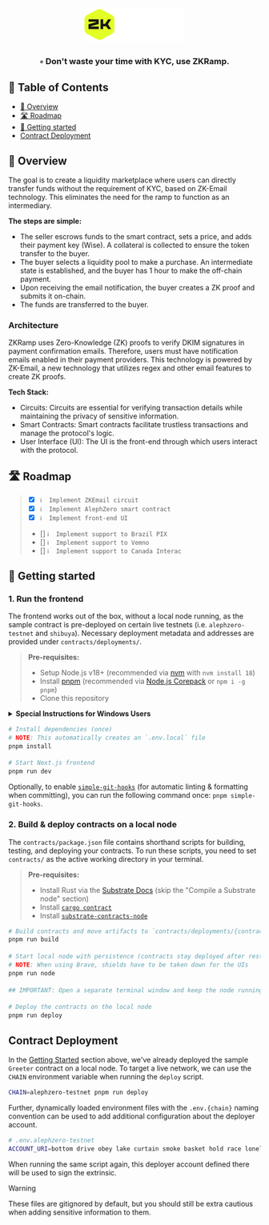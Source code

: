 
<div align="center">
<h1 align="center">
<img src="https://raw.githubusercontent.com/agencyenterprise/zkRamp/main/frontend/public/vectors/logo.svg" width="200" />
<h3>◦ Don't waste your time with KYC, use ZKRamp.</h3>
</div>


## 📖 Table of Contents
- [📍 Overview](#-overview)
- [🛣 Roadmap](#-roadmap)
- [🚀 Getting started](#-getting-started)
- [ Contract Deployment](#contract-deployment)


## 📍 Overview

The goal is to create a liquidity marketplace where users can directly transfer funds without the requirement of KYC, based on ZK-Email technology. This eliminates the need for the ramp to function as an intermediary.

**The steps are simple:**
- The seller escrows funds to the smart contract, sets a price, and adds their payment key (Wise). A collateral is collected to ensure the token transfer to the buyer.
- The buyer selects a liquidity pool to make a purchase. An intermediate state is established, and the buyer has 1 hour to make the off-chain payment.
- Upon receiving the email notification, the buyer creates a ZK proof and submits it on-chain.
- The funds are transferred to the buyer.

### Architecture
ZKRamp uses Zero-Knowledge (ZK) proofs to verify DKIM signatures in payment confirmation emails. Therefore, users must have notification emails enabled in their payment providers. This technology is powered by ZK-Email, a new technology that utilizes regex and other email features to create ZK proofs.

**Tech Stack:**
- Circuits: Circuits are essential for verifying transaction details while maintaining the privacy of sensitive information.
- Smart Contracts: Smart contracts facilitate trustless transactions and manage the protocol's logic.
- User Interface (UI): The UI is the front-end through which users interact with the protocol.




## 🛣 Roadmap

> - [X] `ℹ️  Implement ZKEmail circuit`
> - [X] `ℹ️  Implement AlephZero smart contract`
> - [X] `ℹ️  Implement front-end UI`
> - []  `ℹ️  Implement support to Brazil PIX`
> - []  `ℹ️  Implement support to Vemno`
> - []  `ℹ️  Implement support to Canada Interac`


## 🚀 Getting started 

### 1. Run the frontend

The frontend works out of the box, without a local node running, as the sample contract is pre-deployed on certain live testnets (i.e. `alephzero-testnet` and `shibuya`). Necessary deployment metadata and addresses are provided under `contracts/deployments/`.

> **Pre-requisites:**
>
> - Setup Node.js v18+ (recommended via [nvm](https://github.com/nvm-sh/nvm) with `nvm install 18`)
> - Install [pnpm](https://pnpm.io/installation) (recommended via [Node.js Corepack](https://nodejs.org/api/corepack.html) or `npm i -g pnpm`)
> - Clone this repository

<details>
<summary><strong>Special Instructions for Windows Users</strong></summary>

> [!IMPORTANT]  
> Windows users must either use [WSL](https://learn.microsoft.com/windows/wsl/install) (recommended) or a custom shell like [Git Bash](https://git-scm.com/downloads). PowerShell is not supported.

> **Pre-requisites when using WSL for Linux:**
>
> - Install [WSL](https://learn.microsoft.com/windows/wsl/install) and execute _all_ commands in the WSL terminal
> - Setup Node.js v18+ (recommended via [nvm](https://github.com/nvm-sh/nvm) with `nvm install 18`)
> - Install the following npm packages globally:
> - `npm i -g npm`
> - `npm i -g pnpm node-gyp make`
> - Clone this repository into the WSL file system (e.g. `/home/<user>/inkathon`).
>
> **Tip:** You can enter `\\wsl$\` in the top bar of the Windows Explorer to access the WSL file system visually.

</details>

```bash
# Install dependencies (once)
# NOTE: This automatically creates an `.env.local` file
pnpm install

# Start Next.js frontend
pnpm run dev
```

Optionally, to enable [`simple-git-hooks`](https://github.com/toplenboren/simple-git-hooks) (for automatic linting & formatting when committing), you can run the following command once: `pnpm simple-git-hooks`.

### 2. Build & deploy contracts on a local node

The `contracts/package.json` file contains shorthand scripts for building, testing, and deploying your contracts. To run these scripts, you need to set `contracts/` as the active working directory in your terminal.

> **Pre-requisites:**
>
> - Install Rust via the [Substrate Docs](https://docs.substrate.io/install/) (skip the "Compile a Substrate node" section)
> - Install [`cargo contract`](https://github.com/paritytech/cargo-contract)
> - Install [`substrate-contracts-node`](https://github.com/paritytech/substrate-contracts-node)

```bash
# Build contracts and move artifacts to `contracts/deployments/{contract}/` folders
pnpm run build

# Start local node with persistence (contracts stay deployed after restart)
# NOTE: When using Brave, shields have to be taken down for the UIs
pnpm run node

## IMPORTANT: Open a separate terminal window and keep the node running

# Deploy the contracts on the local node
pnpm run deploy
```

## Contract Deployment

In the [Getting Started](#getting-started) section above, we've already deployed the sample `Greeter` contract on a local node. To target a live network, we can use the `CHAIN` environment variable when running the `deploy` script.

```bash
CHAIN=alephzero-testnet pnpm run deploy
```

Further, dynamically loaded environment files with the `.env.{chain}` naming convention can be used to add additional configuration about the deployer account.

```bash
# .env.alephzero-testnet
ACCOUNT_URI=bottom drive obey lake curtain smoke basket hold race lonely fit walk//Alice
```

When running the same script again, this deployer account defined there will be used to sign the extrinsic.

> [!WARNING]  
> These files are gitignored by default, but you should still be extra cautious when adding sensitive information to them.

